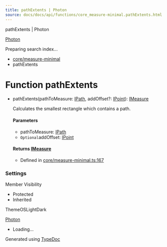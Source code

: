 ```yaml
---
title: pathExtents | Photon
source: docs/docs/api/functions/core_measure-minimal.pathExtents.html
---
```


pathExtents | Photon

[Photon](../index.html)




Preparing search index...

* [core/measure-minimal](../modules/core_measure-minimal.html)
* pathExtents

# Function pathExtents

* pathExtents(pathToMeasure: [IPath](../interfaces/core_schema.IPath.html), addOffset?: [IPoint](../interfaces/core_schema.IPoint.html)): [IMeasure](../interfaces/core_maker.IMeasure.html)

  Calculates the smallest rectangle which contains a path.

  #### Parameters

  + pathToMeasure: [IPath](../interfaces/core_schema.IPath.html)
  + `Optional`addOffset: [IPoint](../interfaces/core_schema.IPoint.html)

  #### Returns [IMeasure](../interfaces/core_maker.IMeasure.html)

  + Defined in [core/measure-minimal.ts:167](https://github.com/mwhite454/photon/blob/main/packages/photon/src/core/measure-minimal.ts#L167)

### Settings

Member Visibility

* Protected
* Inherited

ThemeOSLightDark

[Photon](../index.html)

* Loading...

Generated using [TypeDoc](https://typedoc.org/)
